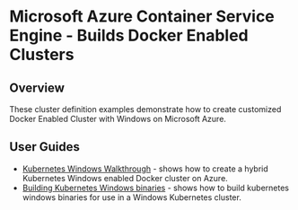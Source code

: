 # Microsoft Azure Container Service Engine - Builds Docker Enabled Clusters

## Overview

These cluster definition examples demonstrate how to create customized Docker Enabled Cluster with Windows on Microsoft Azure.

## User Guides

* [Kubernetes Windows Walkthrough](../../docs/kubernetes/windows.md) - shows how to create a hybrid Kubernetes Windows enabled Docker cluster on Azure.
* [Building Kubernetes Windows binaries](../../docs/kubernetes-build-win-binaries.md) - shows how to build kubernetes windows binaries for use in a Windows Kubernetes cluster.
